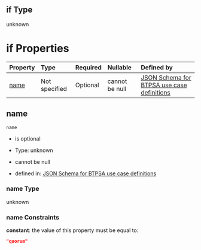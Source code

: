 ## if Type

unknown

# if Properties

| Property      | Type          | Required | Nullable       | Defined by                                                                                                                                                                                                        |
| :------------ | :------------ | :------- | :------------- | :---------------------------------------------------------------------------------------------------------------------------------------------------------------------------------------------------------------- |
| [name](#name) | Not specified | Optional | cannot be null | [JSON Schema for BTPSA use case definitions](btpsa-usecase-properties-services-items-allof-1-then-allof-86-if-properties-name.md "undefined#/properties/services/items/allOf/1/then/allOf/86/if/properties/name") |

## name



`name`

*   is optional

*   Type: unknown

*   cannot be null

*   defined in: [JSON Schema for BTPSA use case definitions](btpsa-usecase-properties-services-items-allof-1-then-allof-86-if-properties-name.md "undefined#/properties/services/items/allOf/1/then/allOf/86/if/properties/name")

### name Type

unknown

### name Constraints

**constant**: the value of this property must be equal to:

```json
"quorum"
```

